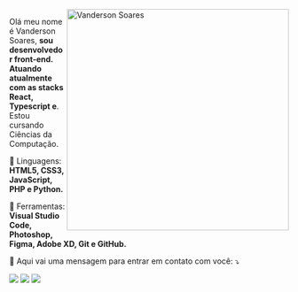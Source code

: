 <img src="https://raw.githubusercontent.com/MicaelliMedeiros/micaellimedeiros/master/image/computer-illustration.png" min-width="400px" max-width="400px" width="400px" align="right" alt="Vanderson Soares">

<p align="left"> 
  Olá meu nome é Vanderson Soares, <strong>sou desenvolvedor front-end. Atuando atualmente com as stacks React, Typescript e</strong>.<br>
  Estou cursando Ciências da Computação.
</p>

<p align="left">
  🦄 Linguagens: <strong>HTML5, CSS3, JavaScript, PHP e Python.</strong>
</p>

<p align="left">
  💼 Ferramentas: <strong>Visual Studio Code, Photoshop, Figma, Adobe XD, Git e GitHub.</strong>
</p>

<p align="left">
  💌 Aqui vai uma mensagem para entrar em contato com você: ⤵️
</p>

<p align="left">
  <a href="mailto:vanderson.stefanio1@gmail.com" alt="Gmail">
  <img src="https://img.shields.io/badge/-Gmail-FF0000?style=flat-square&labelColor=FF0000&logo=gmail&logoColor=white&link=mailto:vanderson.stefanio@hotmail.com" /></a>


  <a href="//wa.me/5531996269230" alt="WhatsApp">
  <img src="https://img.shields.io/badge/-WhatsApp-25d366?style=flat-square&labelColor=25d366&logo=whatsapp&logoColor=white&link=https://wa.me/5531996269230"/></a>

 <a href="https://www.linkedin.com/in/vanderson-soares-bbbb6a207" alt="LinkdIn"> 
    <img src="https://img.shields.io/badge/LinkedIn-0077B5?style=for-the-badge&logo=linkedin&logoColor=white&link=https://www.linkedin.com/in/vanderson-soares-bbbb6a207"/></a>

</a>
</p>  
